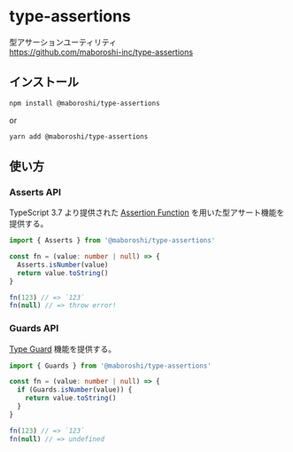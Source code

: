 # type-assertions

型アサーションユーティリティ  
https://github.com/maboroshi-inc/type-assertions

## インストール

```sh
npm install @maboroshi/type-assertions
```

or

```sh
yarn add @maboroshi/type-assertions
```

## 使い方

### Asserts API

TypeScript 3.7 より提供された [Assertion Function](https://www.typescriptlang.org/docs/handbook/release-notes/typescript-3-7.html#assertion-functions) を用いた型アサート機能を提供する。

```typescript
import { Asserts } from '@maboroshi/type-assertions'

const fn = (value: number | null) => {
  Asserts.isNumber(value)
  return value.toString()
}

fn(123) // => `123`
fn(null) // => throw error!
```

### Guards API

[Type Guard](http://www.typescriptlang.org/docs/handbook/advanced-types.html#type-guards-and-differentiating-types) 機能を提供する。

```typescript
import { Guards } from '@maboroshi/type-assertions'

const fn = (value: number | null) => {
  if (Guards.isNumber(value)) {
    return value.toString()
  }
}

fn(123) // => `123`
fn(null) // => undefined
```
